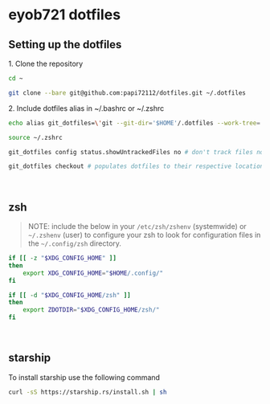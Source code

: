 # eyob721 dotfiles

## Setting up the dotfiles

1\. Clone the repository

```sh
cd ~
```

```sh
git clone --bare git@github.com:papi72112/dotfiles.git ~/.dotfiles
```

2\. Include dotfiles alias in ~/.bashrc or ~/.zshrc

```sh
echo alias git_dotfiles=\'git --git-dir='$HOME'/.dotfiles --work-tree='$HOME'\' >> .zshrc
```

```sh
source ~/.zshrc
```

```sh
git_dotfiles config status.showUntrackedFiles no # don't track files noting $HOME work-tree
```

```sh
git_dotfiles checkout # populates dotfiles to their respective locations
```

&#160;

## zsh

> NOTE: include the below in your `/etc/zsh/zshenv` (systemwide) or `~/.zshenv` (user) to configure your zsh to look for configuration files in the `~/.config/zsh` directory.

```sh
if [[ -z "$XDG_CONFIG_HOME" ]]
then
    export XDG_CONFIG_HOME="$HOME/.config/"
fi

if [[ -d "$XDG_CONFIG_HOME/zsh" ]]
then
    export ZDOTDIR="$XDG_CONFIG_HOME/zsh/"
fi
```

&#160;

## starship

To install starship use the following command

```sh
curl -sS https://starship.rs/install.sh | sh
```
